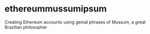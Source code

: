 # ethereummussumipsum
Creating Ethereum accounts using genial phrases of Mussum, a great Brazilian philosopher
